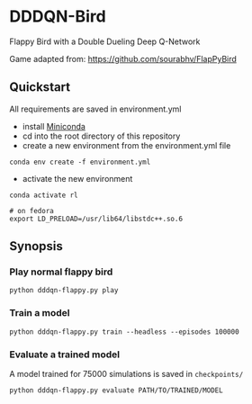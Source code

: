 # DDDQN-Bird

Flappy Bird with a Double Dueling Deep Q-Network

Game adapted from: https://github.com/sourabhv/FlapPyBird

## Quickstart

All requirements are saved in environment.yml  

* install [Miniconda](https://docs.conda.io/en/latest/miniconda.html)
* cd into the root directory of this repository
* create a new environment from the environment.yml file
```
conda env create -f environment.yml
```

* activate the new environment
```
conda activate rl

# on fedora
export LD_PRELOAD=/usr/lib64/libstdc++.so.6
```

## Synopsis

### Play normal flappy bird
```
python dddqn-flappy.py play
```

### Train a model
```
python dddqn-flappy.py train --headless --episodes 100000
```

### Evaluate a trained model
A model trained for 75000 simulations is saved in ```checkpoints/```


```
python dddqn-flappy.py evaluate PATH/TO/TRAINED/MODEL
```
